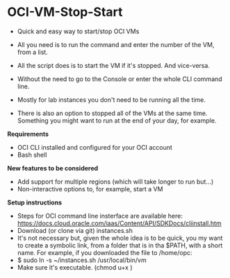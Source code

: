 # OCI-VM-Stop-Start

- Quick and easy way to start/stop OCI VMs
- All you need is to run the command and enter the number of the VM, from a list.
- All the script does is to start the VM if it's stopped. And vice-versa.
- Without the need to go to the Console or enter the whole CLI command line.
- Mostly for lab instances you don't need to be running all the time.

- There is also an option to stopped all of the VMs at the same time. Something you might want to run at the end of your day, for example.

**Requirements**
- OCI CLI installed and configured for your OCI account
- Bash shell

**New features to be considered**
- Add support for multiple regions (which will take longer to run but...)
- Non-interactive options to, for example, start a VM

**Setup instructions**
- Steps for OCI command line insterface are available here:
https://docs.cloud.oracle.com/iaas/Content/API/SDKDocs/cliinstall.htm 
- Download (or clone via git) instances.sh
- It's not necessary but, given the whole idea is to be quick, you my want to create a symbolic link, from a folder that is in tha $PATH, with a short name. For example, if you downloaded the file to /home/opc:
- $ sudo ln -s ~/instances.sh /usr/local/bin/vm
- Make sure it's executable. (chmod u+x <file>)
